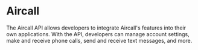 # Aircall

The Aircall API allows developers to integrate Aircall's features into their
own applications. With the API, developers can manage account settings, make
and receive phone calls, send and receive text messages, and more.
